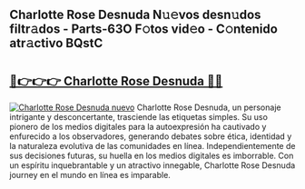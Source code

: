 ## Charlotte Rose Desnuda N𝚞𝚎vos desn𝚞dos filtr𝚊dos - Parts-63O F𝚘tos vid𝚎o - C𝚘ntenido atr𝚊ctivo BQstC

# <h2><a href="http://mb56es.tromn.icu/?c=Charlotte+Rose+Desnuda">🔗👉👉👉 Charlotte Rose Desnuda 🔗🔗</a></h2>

[![Charlotte Rose Desnuda nuevo](https://i.imgur.com/pEAQMta.gif)](http://mb56es.tromn.icu/?c=Charlotte+Rose+Desnuda)
Charlotte Rose Desnuda, un personaje intrigante y desconcertante, trasciende las etiquetas simples. Su uso pionero de los medios digitales para la autoexpresión ha cautivado y enfurecido a los observadores, generando debates sobre ética, identidad y la naturaleza evolutiva de las comunidades en línea. Independientemente de sus decisiones futuras, su huella en los medios digitales es imborrable. Con un espíritu inquebrantable y un atractivo innegable, Charlotte Rose Desnuda journey en el mundo en línea es imparable.
